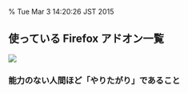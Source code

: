 % Tue Mar  3 14:20:26 JST 2015

## 使っている Firefox アドオン一覧

![](http://i.imgur.com/oAJSFTi.png)

### 能力のない人間ほど「やりたがり」であること
